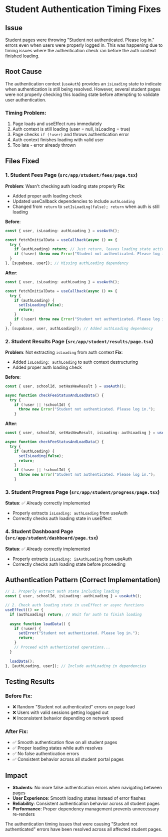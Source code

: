 # Student Authentication Timing Fixes

## Issue
Student pages were throwing "Student not authenticated. Please log in." errors even when users were properly logged in. This was happening due to timing issues where the authentication check ran before the auth context finished loading.

## Root Cause
The authentication context (`useAuth`) provides an `isLoading` state to indicate when authentication is still being resolved. However, several student pages were not properly checking this loading state before attempting to validate user authentication.

### Timing Problem:
1. Page loads and useEffect runs immediately
2. Auth context is still loading (user = null, isLoading = true)
3. Page checks `if (!user)` and throws authentication error
4. Auth context finishes loading with valid user
5. Too late - error already thrown

## Files Fixed

### 1. Student Fees Page (`src/app/student/fees/page.tsx`)
**Problem**: Wasn't checking auth loading state properly
**Fix**: 
- Added proper auth loading check
- Updated useCallback dependencies to include `authLoading`
- Changed from `return` to `setIsLoading(false); return` when auth is still loading

**Before**:
```typescript
const { user, isLoading: authLoading } = useAuth();

const fetchInitialData = useCallback(async () => {
  try {
    if (authLoading) return; // Just return, leaves loading state active
    if (!user) throw new Error("Student not authenticated. Please log in.");
  }
}, [supabase, user]); // Missing authLoading dependency
```

**After**:
```typescript
const { user, isLoading: authLoading } = useAuth();

const fetchInitialData = useCallback(async () => {
  try {
    if (authLoading) {
      setIsLoading(false);
      return;
    }
    if (!user) throw new Error("Student not authenticated. Please log in.");
  }
}, [supabase, user, authLoading]); // Added authLoading dependency
```

### 2. Student Results Page (`src/app/student/results/page.tsx`)
**Problem**: Not extracting `isLoading` from auth context
**Fix**: 
- Added `isLoading: authLoading` to auth context destructuring
- Added proper auth loading check

**Before**:
```typescript
const { user, schoolId, setHasNewResult } = useAuth();

async function checkFeeStatusAndLoadData() {
  try {
    if (!user || !schoolId) {
      throw new Error("Student not authenticated. Please log in.");
    }
```

**After**:
```typescript
const { user, schoolId, setHasNewResult, isLoading: authLoading } = useAuth();

async function checkFeeStatusAndLoadData() {
  try {
    if (authLoading) {
      setIsLoading(false);
      return;
    }
    if (!user || !schoolId) {
      throw new Error("Student not authenticated. Please log in.");
    }
```

### 3. Student Progress Page (`src/app/student/progress/page.tsx`)
**Status**: ✅ Already correctly implemented
- Properly extracts `isLoading: authLoading` from useAuth
- Correctly checks auth loading state in useEffect

### 4. Student Dashboard Page (`src/app/student/dashboard/page.tsx`)
**Status**: ✅ Already correctly implemented  
- Properly extracts `isLoading: isAuthLoading` from useAuth
- Correctly checks auth loading state before proceeding

## Authentication Pattern (Correct Implementation)

```typescript
// 1. Properly extract auth state including loading
const { user, schoolId, isLoading: authLoading } = useAuth();

// 2. Check auth loading state in useEffect or async functions
useEffect(() => {
  if (authLoading) return; // Wait for auth to finish loading
  
  async function loadData() {
    if (!user) {
      setError("Student not authenticated. Please log in.");
      return;
    }
    // Proceed with authenticated operations...
  }
  
  loadData();
}, [authLoading, user]); // Include authLoading in dependencies
```

## Testing Results

### Before Fix:
- ❌ Random "Student not authenticated" errors on page load
- ❌ Users with valid sessions getting logged out
- ❌ Inconsistent behavior depending on network speed

### After Fix:
- ✅ Smooth authentication flow on all student pages
- ✅ Proper loading states while auth resolves
- ✅ No false authentication errors
- ✅ Consistent behavior across all student portal pages

## Impact
- **Students**: No more false authentication errors when navigating between pages
- **User Experience**: Smooth loading states instead of error flashes
- **Reliability**: Consistent authentication behavior across all student pages
- **Performance**: Proper dependency management prevents unnecessary re-renders

The authentication timing issues that were causing "Student not authenticated" errors have been resolved across all affected student pages.
